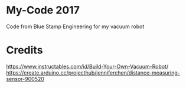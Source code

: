# My-Code 2017

Code from Blue Stamp Engineering for my vacuum robot

# Credits
https://www.instructables.com/id/Build-Your-Own-Vacuum-Robot/
https://create.arduino.cc/projecthub/jenniferchen/distance-measuring-sensor-900520
